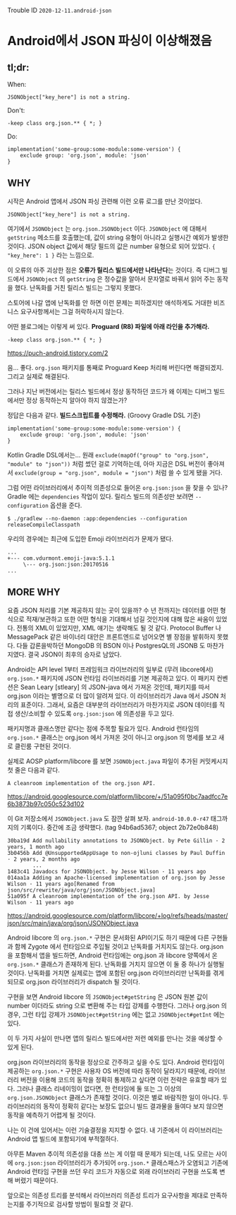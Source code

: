 Trouble ID `2020-12-11.android-json`

# Android에서 JSON 파싱이 이상해졌음

## tl;dr:

When:

```
JSONObject["key_here"] is not a string.
```

Don't:

```
-keep class org.json.** { *; }
```

Do:

```
implementation('some-group:some-module:some-version') {
    exclude group: 'org.json', module: 'json'
}
```

## WHY

시작은 Android 앱에서 JSON 파싱 관련해 이런 오류 로그를 만난 것이었다.

```
JSONObject["key_here"] is not a string.
```

여기에서 `JSONObject` 는 `org.json.JSONObject` 이다. `JSONObject` 에 대해서 `getString` 메소드를 호출했는데, 값이 string 유형이 아니라고 실행시간 예외가 발생한 것이다. JSON object 값에서 해당 필드의 값은 number 유형으로 되어 있었다. `{ "key_here": 1 }` 라는 느낌으로.

이 오류의 아주 괴상한 점은 **오류가 릴리스 빌드에서만 나타난다**는 것이다. 즉 디버그 빌드에서 `JSONObject` 의 `getString` 은 정수값을 알아서 문자열로 바꿔서 읽어 주는 동작을 했다. 난독화를 거친 릴리스 빌드는 그렇지 못했다.

스토어에 나갈 앱에 난독화를 안 하면 이런 문제는 피하겠지만 애석하게도 거대한 비즈니스 요구사항께서는 그걸 허락하시지 않는다.

어떤 블로그에는 이렇게 써 있다. **Proguard (R8) 파일에 아래 라인을 추가해라.**

```
-keep class org.json.** { *; }
```

<https://puch-android.tistory.com/2>

음&hellip; 좋다. `org.json` 패키지를 통째로 Proguard Keep 처리해 버린다면 해결되겠지. 그리고 실제로 해결된다.

그러나 지난 버전에서는 릴리스 빌드에서 정상 동작하던 코드가 왜 이제는 디버그 빌드에서만 정상 동작하는지 알아야 하지 않겠는가?

정답은 다음과 같다. **빌드스크립트를 수정해라.** (Groovy Gradle DSL 기준)

```
implementation('some-group:some-module:some-version') {
    exclude group: 'org.json', module: 'json'
}
```

Kotlin Gradle DSL에서는&hellip; 원래 `exclude(mapOf("group" to "org.json", "module" to "json"))` 처럼 썼던 걸로 기억하는데, 아마 지금은 DSL 버전이 좋아져서 `exclude(group = "org.json", module = "json")` 처럼 쓸 수 있게 됐을 거다.

그럼 어떤 라이브러리에서 추이적 의존성으로 들어온 `org.json:json` 을 찾을 수 있나? Gradle 에는 `dependencies` 작업이 있다. 릴리스 빌드의 의존성만 보려면 `--configuration` 옵션을 준다.

```
$ ./gradlew --no-daemon :app:dependencies --configuration releaseCompileClasspath
```

우리의 경우에는 최근에 도입한 Emoji 라이브러리가 문제가 됐다.

```
...
+--- com.vdurmont.emoji-java:5.1.1
     \--- org.json:json:20170516
...
```

## MORE WHY

요즘 JSON 처리를 기본 제공하지 않는 곳이 있을까? 수 년 전까지는 데이터를 어떤 형식으로 적재/보관하고 또한 어떤 형식을 기대해서 넘길 것인지에 대해 많은 싸움이 있었다. 전통의 XML이 있었지만, XML 얘기는 생략해도 될 것 같다. Protocol Buffer 나 MessagePack 같은 바이너리 대안은 프론트엔드로 넘어오면 별 장점을 발휘하지 못했다. 다들 갑론을박하던 MongoDB 의 BSON 이나 PostgresQL의 JSONB 도 마찬가지였다. 결국 JSON이 최후의 승자로 남았다.

Android는 API level 1부터 프레임워크 라이브러리의 일부로 (무려 libcore에서) `org.json.*` 패키지에 JSON 런타임 라이브러리를 기본 제공하고 있다. 이 패키지 컨벤션은 Sean Leary \[stleary\] 의 JSON-java 에서 가져온 것인데, 패키지를 따서 org.json 이라는 별명으로 더 많이 알려져 있다. 이 라이브러리가 Java 에서 JSON 처리의 표준이다. 그래서, 요즘은 대부분의 라이브러리가 마찬가지로 JSON 데이터를 직접 생산/소비할 수 있도록 `org.json:json` 에 의존성을 두고 있다.

패키지명과 클래스명만 같다는 점에 주목할 필요가 있다. Android 런타임의 `org.json.*` 클래스는 org.json 에서 가져온 것이 아니고 org.json 의 명세를 보고 새로 클린룸 구현된 것이다.

실제로 AOSP platform/libcore 를 보면 `JSONObject.java` 파일이 추가된 커밋케시지 첫 줄은 다음과 같다.

```
A cleanroom implementation of the org.json API.
```

<https://android.googlesource.com/platform/libcore/+/51a095f0bc7aadfcc7e6b3873b97c050c523d102>

이 Git 저장소에서 `JSONObject.java` 도 잠깐 살펴 보자. `android-10.0.0-r47` 태그까지의 기록이다. 중간에 조금 생략했다. (tag 94b6ad5367; object 2b72e0b848)

```
30ba19d Add nullability annotations to JSONObject. by Pete Gillin · 2 years, 1 month ago
3b0456b Add @UnsupportedAppUsage to non-ojluni classes by Paul Duffin · 2 years, 2 months ago
        ...
1483c41 Javadocs for JSONObject. by Jesse Wilson · 11 years ago
014aa1a Adding an Apache-licensed implementation of org.json by Jesse Wilson · 11 years ago[Renamed from json/src/rewrite/java/org/json/JSONObject.java]
51a095f A cleanroom implementation of the org.json API. by Jesse Wilson · 11 years ago
```

<https://android.googlesource.com/platform/libcore/+log/refs/heads/master/json/src/main/java/org/json/JSONObject.java>

Android libcore 의 `org.json.*` 구현은 문서화된 API이기도 하기 때문에 다른 구현들과 함께 Zygote 에서 런타임으로 주입될 것이고 난독화를 거치지도 않는다. org.json 을 포함해서 앱을 빌드하면, Android 런타임에는 org.json 과 libcore 양쪽에서 온 `org.json.*` 클래스가 존재하게 된다. 난독화를 거치지 않으면 이 둘 중 하나가 실행될 것이다. 난독화를 거치면 실제로는 앱에 포함된 org.json 라이브러리만 난독화를 겪게 되므로 org.json 라이브러리가 dispatch 될 것이다.

구현을 보면 Android libcore 의 `JSONObject#getString` 은 JSON 원본 값이 number 이더라도 string 으로 변환해 주는 타입 강제를 수행한다. 그러나 org.json 의 경우, 그런 타입 강제가 `JSONObject#getString` 에는 없고 `JSONObject#getInt` 에는 있다.

이 두 가지 사실이 만나면 앱의 릴리스 빌드에서만 저런 예외를 만나는 것을 예상할 수 있게 된다.

org.json 라이브러리의 동작을 정상으로 간주하고 싶을 수도 있다. Android 런타임이 제공하는 `org.json.*` 구현은 사용자 OS 버전에 따라 동작이 달라지기 때문에, 라이브러리 버전을 이용해 코드의 동작을 정확히 통제하고 싶다면 이런 전략은 유효할 때가 있다. 그러나 클래스 리네이밍이 없다면, 한 런타임에 둘 또는 그 이상의 `org.json.JSONObject` 클래스가 존재할 것이다. 이것은 별로 바람직한 일이 아니다. 두 라이브러리의 동작이 정확히 같다는 보장도 없으니 빌드 결과물을 들여다 보지 않으면 동작을 예측하기 어렵게 될 것이다.

나는 이 건에 있어서는 이런 기술결정을 지지할 수 없다. 내 기준에서 이 라이브러리는 Android 앱 빌드에 포함되기에 부적절하다.

아무튼 Maven 추이적 의존성을 대충 쓰는 게 이럴 때 문제가 되는데, 나도 모르는 사이에 `org.json:json` 라이브러리가 추가되어 `org.json.*` 클래스패스가 오염되고 기존에 Android 런타임 구현을 쓰던 우리 코드가 자동으로 외래 라이브러리 구현을 쓰도록 변해 버렸기 때문이다.

앞으로는 의존성 트리를 분석해서 라이브러리 의존성 트리가 요구사항을 제대로 만족하는지를 주기적으로 검사할 방법이 필요할 것 같다.
